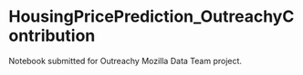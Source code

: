 # HousingPricePrediction_OutreachyContribution
Notebook submitted for Outreachy Mozilla Data Team project.
